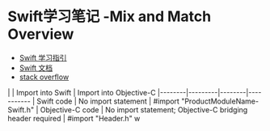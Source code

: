 # Swift学习笔记 -Mix and Match Overview

* [Swift 学习指引](http://www.swiftguide.cn/)
* [Swift 文档](https://developer.apple.com/library/content/documentation/Swift/Conceptual/Swift_Programming_Language/AccessControl.html#//apple_ref/doc/uid/TP40014097-CH41-ID3)
* [stack overflow](http://stackoverflow.com/questions/24002369/how-to-call-objective-c-code-from-swift)


|    | Import into Swift | Import into Objective-C
|--------|---------|--------|-----------
| Swift code | No import statement | #import "ProductModuleName-Swift.h"
| Objective-C code | No import statement; Objective-C bridging header required | #import "Header.h"
w
